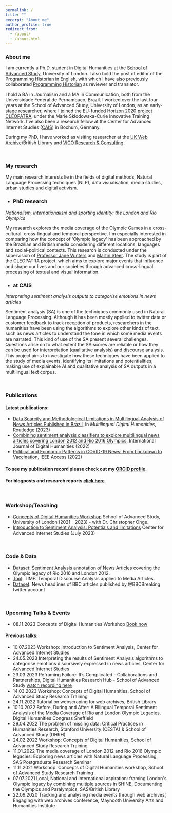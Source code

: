 ```yaml
---
permalink: /
title: ""
excerpt: "About me"
author_profile: true
redirect_from: 
  - /about/
  - /about.html
---
```

### About me

I am currently a Ph.D. student in Digital Humanities at the [School of Advanced Study](https://research.sas.ac.uk/search/staff/1581/mr-caio-mello/), University of London. I also hold the post of editor of the Programming Historian in English, with which I have also previously collaborated [Programming Historian](https://programminghistorian.org/pt/licoes/analise-sentimento-exploracao-dados) as reviewer and translator.  

I hold a BA in Journalism and a MA in Communication, both from the Universidade Federal de Pernambuco, Brazil. I worked over the last four years at the School of Advanced Study, University of London, as an early-stage researcher, where I joined the EU-funded Horizon 2020 project [CLEOPATRA](http://cleopatra-project.eu/), under the Marie Skłodowska-Curie Innovative Training Network. I've also been a research fellow at the Center for Advanced Internet Studies ([CAIS](https://www.cais-research.de/fellows/caio-mello/)) in Bochum, Germany.   

During my PhD, I have worked as visiting researcher at the [UK Web Archive](https://blogs.bl.uk/webarchive/2021/07/londons-olympic-legacy-local-national-and-international-aspirations.html)/British Library and [VICO Research & Consulting](https://vico-research.com/). 

<br>

### My research
My main research interests lie in the fields of digital methods, Natural Language Processing techniques (NLP), data visualisation, media studies, urban studies and digital activism. 

- ### PhD research

_Nationalism, internationalism and sporting identity: the London and Rio Olympics_

My research explores the media coverage of the Olympic Games in a cross-cultural, cross-lingual and temporal perspective. I'm especially interested in comparing how the concept of 'Olympic legacy' has been approached by the Brazilian and British media considering different locations, languages and social-political contexts. This research is conducted under the supervision of [Professor Jane Winters](https://research.sas.ac.uk/search/staff/126/professor-jane-winters) and [Martin Steer](https://research.sas.ac.uk/search/staff/405/mr-marty-steer/). The study is part of the CLEOPATRA project, which aims to explore major events that influence and shape our lives and our societies through advanced cross-lingual processing of textual and visual information.  

- ### at CAIS

_Interpreting sentiment analysis outputs to categorise emotions in news articles_

Sentiment analysis (SA) is one of the techniques commonly used in Natural Language Processing. Although it has been mostly applied to twitter data or customer feedback to track reception of products, researchers in the humanities have been using the algorithms to explore other kinds of text, such as news articles to understand the tone in which some media events are narrated. This kind of use of the SA present several challenges. Questions arise on to what extent the SA scores are reliable or how they can be used for interpretation (qualitative analysis) and discourse analysis. This project aims to investigate how these techniques have been applied to the study of media events, identifying its limitations and potentialities, making use of explainable AI and qualitative analysis of SA outputs in a multilingual text corpus.

<br>

### Publications

#### Latest publications:

- [Data Scarcity and Methodological Limitations in Multilingual Analysis of News Articles Published in Brazil](https://www.taylorfrancis.com/chapters/edit/10.4324/9781003393696-14/data-scarcity-methodological-limitations-multilingual-analysis-news-articles-published-brazil-caio-mello), In _Multilingual Digital Humanities_, Routledge (2023)
- [Combining sentiment analysis classifiers to explore multilingual news articles covering London 2012 and Rio 2016 Olympics](https://link.springer.com/article/10.1007/s42803-022-00052-9), International Journal of Digital Humanities (2022)
- [Political and Economic Patterns in COVID-19 News: From Lockdown to Vaccination](https://ieeexplore.ieee.org/document/9749092), IEEE Access (2022)

#### To see my publication record please check out my [ORCID profile](https://orcid.org/0000-0001-7492-7237). 
#### For blogposts and research reports [click here](https://www.clippings.me/caiomello)

<br>

### Workshop/Teaching

- [Concepts of Digital Humanities Workshop](https://port.sas.ac.uk/course/view.php?id=180&section=1) School of Advanced Study, University of London (2021 - 2023) - with Dr. Christopher Ohge.
- [Introduction to Sentiment Analysis: Potentials and limitations](https://github.com/CAIS-Research/Introduction-to-SA-Training-CAIS) Center for Advanced Internet Studies (July 2023)

<br>

### Code & Data

- [Dataset](https://github.com/caiocmello/sentiment-annotation-olympic-news): Sentiment Analysis annotation of News Articles covering the Olympic legacy of Rio 2016 and London 2012.
- [Tool](https://github.com/cleopatra-itn/TIME): TIME: Temporal Discourse Analysis applied to Media Articles.
- [Dataset](https://zenodo.org/record/6927800#.YxtKdHbMLD4): News headlines of BBC articles published by @BBCBreaking twitter account

<br>

### Upcoming Talks & Events

- 08.11.2023 Concepts of Digital Humanities Workshop [Book now](https://www.sas.ac.uk/events/concepts-digital-humanities-3)

#### Previous talks:
- 10.07.2023 Workshop: Introduction to Sentiment Analysis, Center for Advanced Internet Studies
- 24.05.2023 Interpreting the results of Sentiment Analysis algorithms to categorise emotions discursively expressed in news articles, Center for Advanced Internet Studies 
- 23.03.2023 Reframing Failure: It’s Complicated - Collaborations and Partnerships, Digital Humanities Research Hub - School of Advanced Study [watch recording here](https://www.youtube.com/watch?v=s3fPNbShOCM)
- 14.03.2023 Workshop: Concepts of Digital Humanities, School of Advanced Study Research Training
- 24.11.2022 Tutorial on webscraping for web archives, British Library
- 10.10.2022 Before, During and After: A Bilingual Temporal Sentiment Analysis of the Media Coverage of Rio and London Olympic Legacies, Digital Humanities Congress Sheffield
- 29.04.2022 The problem of missing data: Critical Practices in Humanities Research, Stanford University (CESTA) & School of Advanced Study (DHRH)
- 24.02.2022 Workshop: Concepts of Digital Humanities, School of Advanced Study Research Training
- 11.01.2022 The media coverage of London 2012 and Rio 2016 Olympic legacies: Exploring news articles with Natural Language Processing, SAS Postgraduate Research Seminar
- 11.11.2021 Workshop: Concepts of Digital Humanities workshop, School of Advanced Study Research Training
- 07.07.2021 Local, National and International aspiration: framing London's Olympic legacy by combining multiple sources in SHINE, Documenting the Olympics and Paralympics, SAS/British Library
- 22.09.2020 Tracking and analysing media events through web archives’, Engaging with web archives conference, Maynooth University Arts and Humanities Institute


  
                   


